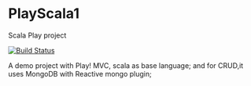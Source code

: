 # PlayScala1
Scala Play project

[![Build Status](https://travis-ci.org/avinash-anand/PlayScala1.svg)](https://travis-ci.org/avinash-anand/PlayScala1)

A demo project with Play! MVC, scala as base language; and for CRUD,it uses MongoDB with Reactive mongo plugin;

